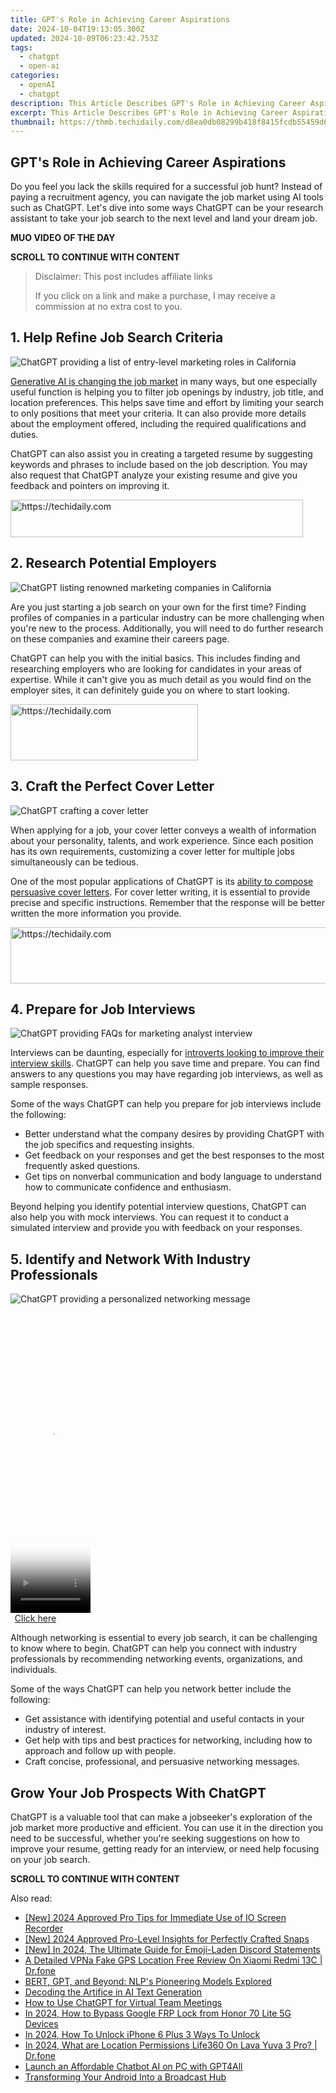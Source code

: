 ```yaml
---
title: GPT's Role in Achieving Career Aspirations
date: 2024-10-04T19:13:05.300Z
updated: 2024-10-09T06:23:42.753Z
tags:
  - chatgpt
  - open-ai
categories:
  - openAI
  - chatgpt
description: This Article Describes GPT's Role in Achieving Career Aspirations
excerpt: This Article Describes GPT's Role in Achieving Career Aspirations
thumbnail: https://thmb.techidaily.com/d8ea0db08299b418f8415fcdb55459d60a299aaeacab1eb2b1b6960f90e2b4a4.jpg
---
```


## GPT's Role in Achieving Career Aspirations

 Do you feel you lack the skills required for a successful job hunt? Instead of paying a recruitment agency, you can navigate the job market using AI tools such as ChatGPT. Let's dive into some ways ChatGPT can be your research assistant to take your job search to the next level and land your dream job.

**MUO VIDEO OF THE DAY**

**SCROLL TO CONTINUE WITH CONTENT**

>  Disclaimer: This post includes affiliate links
>
>  If you click on a link and make a purchase, I may receive a commission at no extra cost to you.
>

## 1\. Help Refine Job Search Criteria

![ChatGPT providing a list of entry-level marketing roles in California](https://static1.makeuseofimages.com/wordpress/wp-content/uploads/2023/05/refine-job-search-1.jpeg)

[Generative AI is changing the job market](https://www.makeuseof.com/ways-ai-change-job-market/) in many ways, but one especially useful function is helping you to filter job openings by industry, job title, and location preferences. This helps save time and effort by limiting your search to only positions that meet your criteria. It can also provide more details about the employment offered, including the required qualifications and duties.

 ChatGPT can also assist you in creating a targeted resume by suggesting keywords and phrases to include based on the job description. You may also request that ChatGPT analyze your existing resume and give you feedback and pointers on improving it.

<!-- affiliate ads begin -->
<a href="https://25home.pxf.io/c/5597632/2148648/16836" target="_top" id="2148648">
  <img src="//a.impactradius-go.com/display-ad/16836-2148648" border="0" alt="https://techidaily.com" width="468" height="60"/>
</a>
<img height="0" width="0" src="https://25home.pxf.io/i/5597632/2148648/16836" style="position:absolute;visibility:hidden;" border="0" />
<!-- affiliate ads end -->

## 2\. Research Potential Employers

![ChatGPT listing renowned marketing companies in California](https://static1.makeuseofimages.com/wordpress/wp-content/uploads/2023/05/research-potential-employers-2.jpg)

 Are you just starting a job search on your own for the first time? Finding profiles of companies in a particular industry can be more challenging when you're new to the process. Additionally, you will need to do further research on these companies and examine their careers page.

 ChatGPT can help you with the initial basics. This includes finding and researching employers who are looking for candidates in your areas of expertise. While it can't give you as much detail as you would find on the employer sites, it can definitely guide you on where to start looking.

<!-- affiliate ads begin -->
<a href="https://aligracehair.sjv.io/c/5597632/2006955/19272" target="_top" id="2006955">
  <img src="//a.impactradius-go.com/display-ad/19272-2006955" border="0" alt="https://techidaily.com" width="300" height="90"/>
</a>
<img height="0" width="0" src="https://aligracehair.sjv.io/i/5597632/2006955/19272" style="position:absolute;visibility:hidden;" border="0" />
<!-- affiliate ads end -->

## 3\. Craft the Perfect Cover Letter

![ChatGPT crafting a cover letter](https://static1.makeuseofimages.com/wordpress/wp-content/uploads/2023/05/cover-letter-1.jpg)

 When applying for a job, your cover letter conveys a wealth of information about your personality, talents, and work experience. Since each position has its own requirements, customizing a cover letter for multiple jobs simultaneously can be tedious.

 One of the most popular applications of ChatGPT is its [ability to compose persuasive cover letters](https://www.makeuseof.com/write-cover-letter-using-chatgpt/). For cover letter writing, it is essential to provide precise and specific instructions. Remember that the response will be better written the more information you provide.

<!-- affiliate ads begin -->
<a href="https://appsumo.8odi.net/c/5597632/2087394/7443" target="_top" id="2087394">
  <img src="//a.impactradius-go.com/display-ad/7443-2087394" border="0" alt="https://techidaily.com" width="728" height="90"/>
</a>
<img height="0" width="0" src="https://appsumo.8odi.net/i/5597632/2087394/7443" style="position:absolute;visibility:hidden;" border="0" />
<!-- affiliate ads end -->

## 4\. Prepare for Job Interviews

![ChatGPT providing FAQs for marketing analyst interview](https://static1.makeuseofimages.com/wordpress/wp-content/uploads/2023/05/help-with-interview-1.jpg)

 Interviews can be daunting, especially for [introverts looking to improve their interview skills](https://www.makeuseof.com/job-interview-tips-introverts/). ChatGPT can help you save time and prepare. You can find answers to any questions you may have regarding job interviews, as well as sample responses.

 Some of the ways ChatGPT can help you prepare for job interviews include the following:

* Better understand what the company desires by providing ChatGPT with the job specifics and requesting insights.
* Get feedback on your responses and get the best responses to the most frequently asked questions.
* Get tips on nonverbal communication and body language to understand how to communicate confidence and enthusiasm.

 Beyond helping you identify potential interview questions, ChatGPT can also help you with mock interviews. You can request it to conduct a simulated interview and provide you with feedback on your responses.

## 5\. Identify and Network With Industry Professionals

![ChatGPT providing a personalized networking message](https://static1.makeuseofimages.com/wordpress/wp-content/uploads/2023/05/networking-message-1.jpeg)

<!-- affiliate ads begin -->
<span id="1977020">
					<video width="128" height="480" style="cursor:pointer"
           poster="//a.impactradius-go.com/display-clicktoplayimage/1977020.png"
           onclick="if(!this.playClicked){this.play();this.setAttribute('controls',true);this.playClicked=true;}">
	   <source src="//a.impactradius-go.com/display-ad/22993-1977020">
	   <img src="//a.impactradius-go.com/display-clicktoplayimage/1977020.png" style="border: none; height: 100%; width: 100%; object-fit: contain">
	</video>
	<div style="width:80px;text-align:center"><a href="javascript:window.open(decodeURIComponent('https%3A%2F%2Fhomestyler.sjv.io%2Fc%2F5597632%2F1977020%2F22993'), '_blank');void(0);">Click here</a></div>
</span>
<img height="0" width="0" src="https://imp.pxf.io/i/5597632/1977020/22993" style="position:absolute;visibility:hidden;" border="0" />
<!-- affiliate ads end -->

 Although networking is essential to every job search, it can be challenging to know where to begin. ChatGPT can help you connect with industry professionals by recommending networking events, organizations, and individuals.

 Some of the ways ChatGPT can help you network better include the following:

* Get assistance with identifying potential and useful contacts in your industry of interest.
* Get help with tips and best practices for networking, including how to approach and follow up with people.
* Craft concise, professional, and persuasive networking messages.

## Grow Your Job Prospects With ChatGPT

 ChatGPT is a valuable tool that can make a jobseeker's exploration of the job market more productive and efficient. You can use it in the direction you need to be successful, whether you're seeking suggestions on how to improve your resume, getting ready for an interview, or need help focusing on your job search.

**SCROLL TO CONTINUE WITH CONTENT**

<ins class="adsbygoogle"
     style="display:block"
     data-ad-format="autorelaxed"
     data-ad-client="ca-pub-7571918770474297"
     data-ad-slot="1223367746"></ins>

<ins class="adsbygoogle"
     style="display:block"
     data-ad-client="ca-pub-7571918770474297"
     data-ad-slot="8358498916"
     data-ad-format="auto"
     data-full-width-responsive="true"></ins>

<span class="atpl-alsoreadstyle">Also read:</span>
<div><ul>
<li><a href="https://visual-screen-recording.techidaily.com/new-2024-approved-pro-tips-for-immediate-use-of-io-screen-recorder/"><u>[New] 2024 Approved Pro Tips for Immediate Use of IO Screen Recorder</u></a></li>
<li><a href="https://snapchat-videos.techidaily.com/new-2024-approved-pro-level-insights-for-perfectly-crafted-snaps/"><u>[New] 2024 Approved Pro-Level Insights for Perfectly Crafted Snaps</u></a></li>
<li><a href="https://discord-videos.techidaily.com/new-in-2024-the-ultimate-guide-for-emoji-laden-discord-statements/"><u>[New] In 2024, The Ultimate Guide for Emoji-Laden Discord Statements</u></a></li>
<li><a href="https://fake-location.techidaily.com/a-detailed-vpna-fake-gps-location-free-review-on-xiaomi-redmi-13c-drfone-by-drfone-virtual-android/"><u>A Detailed VPNa Fake GPS Location Free Review On Xiaomi Redmi 13C | Dr.fone</u></a></li>
<li><a href="https://tech-savvy.techidaily.com/bert-gpt-and-beyond-nlps-pioneering-models-explored/"><u>BERT, GPT, and Beyond: NLP's Pioneering Models Explored</u></a></li>
<li><a href="https://tech-savvy.techidaily.com/decoding-the-artifice-in-ai-text-generation/"><u>Decoding the Artifice in AI Text Generation</u></a></li>
<li><a href="https://tech-savvy.techidaily.com/how-to-use-chatgpt-for-virtual-team-meetings/"><u>How to Use ChatGPT for Virtual Team Meetings</u></a></li>
<li><a href="https://bypass-frp.techidaily.com/in-2024-how-to-bypass-google-frp-lock-from-honor-70-lite-5g-devices-by-drfone-android/"><u>In 2024, How to Bypass Google FRP Lock from Honor 70 Lite 5G Devices</u></a></li>
<li><a href="https://sim-unlock.techidaily.com/in-2024-how-to-unlock-iphone-6-plus-3-ways-to-unlock-by-drfone-ios/"><u>In 2024, How To Unlock iPhone 6 Plus 3 Ways To Unlock</u></a></li>
<li><a href="https://phone-solutions.techidaily.com/in-2024-what-are-location-permissions-life360-on-lava-yuva-3-pro-drfone-by-drfone-virtual-android/"><u>In 2024, What are Location Permissions Life360 On Lava Yuva 3 Pro? | Dr.fone</u></a></li>
<li><a href="https://tech-savvy.techidaily.com/launch-an-affordable-chatbot-ai-on-pc-with-gpt4all/"><u>Launch an Affordable Chatbot AI on PC with GPT4All</u></a></li>
<li><a href="https://screen-mirroring-recording.techidaily.com/transforming-your-android-into-a-broadcast-hub/"><u>Transforming Your Android Into a Broadcast Hub</u></a></li>
</ul></div>

